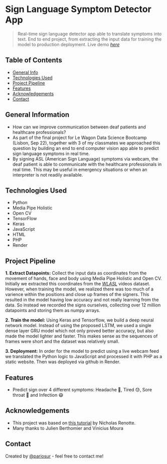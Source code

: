 # Sign Language Symptom Detector App
> Real-time sign language detector app able to translate symptoms into text.
End to end project, from extracting the input data for training the model to production deployment.
> Live demo [_here_](https://signlanguagesymptoms.onrender.com/)

## Table of Contents
* [General Info](#general-information)
* [Technologies Used](#technologies-used)
* [Project Pipeline](#project-pipeline)
* [Features](#features)
* [Acknowledgements](#acknowledgements)
* [Contact](#contact)
<!-- * [License](#license) -->


## General Information

- How can we improve communication between deaf patients and healthcare professionals?
- As part of the final project for Le Wagon Data Science Bootcamp (Lisbon, Sep 22), together with 3 of my classmates we approached this question by building an end to end computer vision app able to predict sign language symptoms in real time. 
- By signing ASL (American Sign Language) symptoms via webcam, the deaf patient is able to communicate with the healthcare professionals in real time. This may be useful in emergency situations or when an interpreter is not readily available.  


## Technologies Used

- Python
- Media Pipe Holistic
- Open CV
- TensorFlow
- Keras
- JavaScript
- HTML
- PHP
- Render


## Project Pipeline

 **1. Extract Datapoints:** Collect the input data as coordinates from the movement of hands, face and body using Media Pipe Holistic and Open CV. Initially we extracted this coordinates from the [_WLASL_](https://dxli94.github.io/WLASL/) videos dataset. However, when training the model, we realized there was too much of a varience within the positions and close up frames of the signers. This resulted in the model having low accuracy and not really learning from the data. So instead we recorded the signs ourselves, collecting over 12 million datapoints and storing them as numpy arrays. 

**2. Train the model:**  Using Keras and Tensorflow, we build a deep neural network model. Instead of using the proposed LSTM, we used a single dense layer GRU model which not only proved better accuracy, but also made the model lighter and faster. This makes sense as the sequences of frames were short and the dataset was relatively small. 

**3. Deployment:** In order for the model to predict using a live webcam feed we translated the Python logic to JavaScript and processed it with PHP as a static website. Then was deployed via github in Render.    


## Features
- Predict sign over 4 different symptoms: Headache 🧠, Tired 😓, Sore throat 🤒 and Infection 😷


## Acknowledgements

- This project was based on [this tutorial](https://www.youtube.com/watch?v=doDUihpj6ro&t=125s) by Nicholas Renotte.
- Many thanks to Julien Berthomier and Vinicius Moura


## Contact
Created by [@pariosur](https://github.com/pariosur) - feel free to contact me!


